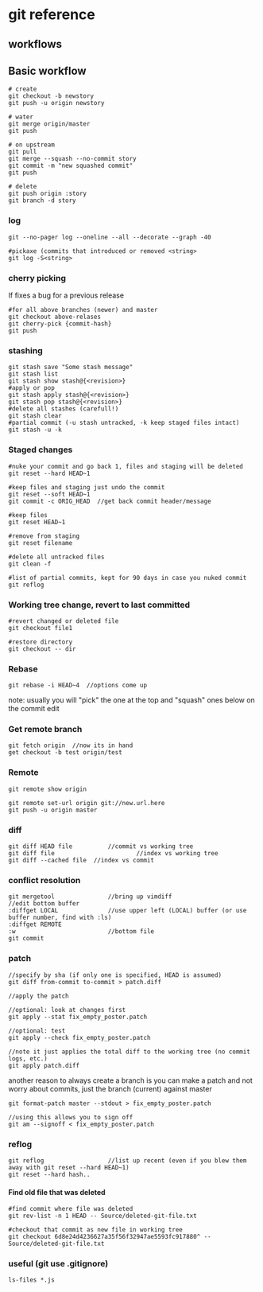# git reference

## workflows


## Basic workflow

```
# create
git checkout -b newstory
git push -u origin newstory

# water
git merge origin/master 
git push

# on upstream
git pull
git merge --squash --no-commit story
git commit -m "new squashed commit"  
git push

# delete
git push origin :story 
git branch -d story
```

### log
    git --no-pager log --oneline --all --decorate --graph -40

    #pickaxe (commits that introduced or removed <string>
    git log -S<string>

### cherry picking

If fixes a bug for a previous release

	#for all above branches (newer) and master
	git checkout above-relases
	git cherry-pick {commit-hash}
	git push

### stashing

	git stash save "Some stash message"
	git stash list
	git stash show stash@{<revision>}
	#apply or pop
	git stash apply stash@{<revision>}
	git stash pop stash@{<revision>}
	#delete all stashes (carefull!)
	git stash clear
    #partial commit (-u stash untracked, -k keep staged files intact)
    git stash -u -k

### Staged changes

	#nuke your commit and go back 1, files and staging will be deleted
	git reset --hard HEAD~1

	#keep files and staging just undo the commit
	git reset --soft HEAD~1
    git commit -c ORIG_HEAD  //get back commit header/message

	#keep files
	git reset HEAD~1

	#remove from staging
	git reset filename

	#delete all untracked files
	git clean -f

	#list of partial commits, kept for 90 days in case you nuked commit
	git reflog

### Working tree change, revert to last committed

	#revert changed or deleted file
	git checkout file1

	#restore directory
	git checkout -- dir

### Rebase

	git rebase -i HEAD~4  //options come up

note: usually you will "pick" the one at the top and "squash" ones below on the commit edit
	

### Get remote branch

	git fetch origin  //now its in hand
	get checkout -b test origin/test

### Remote

    git remote show origin

    git remote set-url origin git://new.url.here
    git push -u origin master

### diff

	git diff HEAD file			//commit vs working tree
	git diff file						//index vs working tree
	git diff --cached file	//index vs commit 

### conflict resolution

	git mergetool				//bring up vimdiff
	//edit bottom buffer
	:diffget LOCAL				//use upper left (LOCAL) buffer (or use buffer number, find with :ls)
	:diffget REMOTE
	:w							//bottom file
	git commit
	
### patch

	//specify by sha (if only one is specified, HEAD is assumed)
	git diff from-commit to-commit > patch.diff

	//apply the patch

	//optional: look at changes first
	git apply --stat fix_empty_poster.patch

	//optional: test
	git apply --check fix_empty_poster.patch

	//note it just applies the total diff to the working tree (no commit logs, etc.)
	git apply patch.diff
	
another reason to always create a branch is you can make a patch and not worry about commits, just the branch (current) against master

	git format-patch master --stdout > fix_empty_poster.patch

	//using this allows you to sign off
	git am --signoff < fix_empty_poster.patch

### reflog

	git reflog 					//list up recent (even if you blew them away with git reset --hard HEAD~1)
	git reset --hard hash..
	
#### Find old file that was deleted

	#find commit where file was deleted
	git rev-list -n 1 HEAD -- Source/deleted-git-file.txt

	#checkout that commit as new file in working tree
	git checkout 6d8e24d4236627a35f56f32947ae5593fc917880^ -- Source/deleted-git-file.txt

### useful (git use .gitignore)
    ls-files *.js
